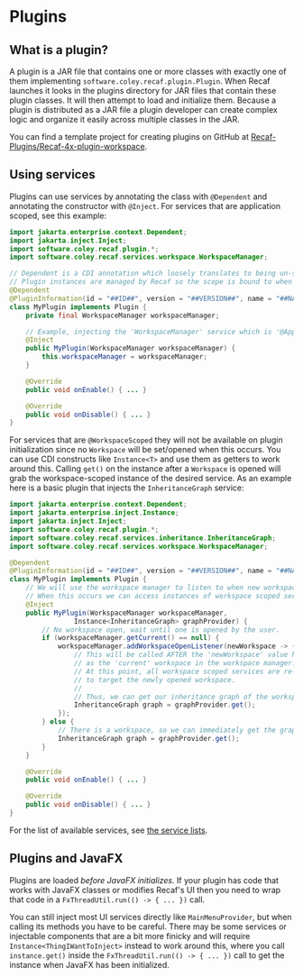 # Plugins

## What is a plugin?

A plugin is a JAR file that contains one or more classes with exactly one of them implementing `software.coley.recaf.plugin.Plugin`. When Recaf launches it looks in the plugins directory for JAR files that contain these plugin classes. It will then attempt to load and initialize them. Because a plugin is distributed as a JAR file a plugin developer can create complex logic and organize it easily across multiple classes in the JAR.

You can find a template project for creating plugins on GitHub at [Recaf-Plugins/Recaf-4x-plugin-workspace](https://github.com/Recaf-Plugins/Recaf-4x-plugin-workspace).

## Using services

Plugins can use services by annotating the class with `@Dependent` and annotating the constructor with `@Inject`. For services that are application scoped, see this example:

```java
import jakarta.enterprise.context.Dependent;
import jakarta.inject.Inject;
import software.coley.recaf.plugin.*;
import software.coley.recaf.services.workspace.WorkspaceManager;

// Dependent is a CDI annotation which loosely translates to being un-scoped.
// Plugin instances are managed by Recaf so the scope is bound to when plugins are loaded in practice.
@Dependent
@PluginInformation(id = "##ID##", version = "##VERSION##", name = "##NAME##", description = "##DESC##")
class MyPlugin implements Plugin {
    private final WorkspaceManager workspaceManager;

    // Example, injecting the 'WorkspaceManager' service which is '@ApplicationScoped'
    @Inject
    public MyPlugin(WorkspaceManager workspaceManager) {
        this.workspaceManager = workspaceManager;
    }

    @Override
    public void onEnable() { ... }

    @Override
    public void onDisable() { ... }
}
```

For services that are `@WorkspaceScoped` they will not be available on plugin initialization since no `Workspace` will be set/opened when this occurs. You can use CDI constructs like `Instance<T>` and use them as getters to work around this. Calling `get()` on the instance after a `Workspace` is opened will grab the workspace-scoped instance of the desired service. As an example here is a basic plugin that injects the `InheritanceGraph` service:

```java
import jakarta.enterprise.context.Dependent;
import jakarta.enterprise.inject.Instance;
import jakarta.inject.Inject;
import software.coley.recaf.plugin.*;
import software.coley.recaf.services.inheritance.InheritanceGraph;
import software.coley.recaf.services.workspace.WorkspaceManager;

@Dependent
@PluginInformation(id = "##ID##", version = "##VERSION##", name = "##NAME##", description = "##DESC##")
class MyPlugin implements Plugin {
    // We will use the workspace manager to listen to when new workspaces are opened.
    // When this occurs we can access instances of workspace scoped services.
    @Inject
    public MyPlugin(WorkspaceManager workspaceManager, 
                Instance<InheritanceGraph> graphProvider) {
        // No workspace open, wait until one is opened by the user.
        if (workspaceManager.getCurrent() == null) {
            workspaceManager.addWorkspaceOpenListener(newWorkspace -> {
                // This will be called AFTER the 'newWorkspace' value has been assigned
                // as the 'current' workspace in the workspace manager.
                // At this point, all workspace scoped services are re-allocated by CDI
                // to target the newly opened workspace.
                //
                // Thus, we can get our inheritance graph of the workspace here.
                InheritanceGraph graph = graphProvider.get();
            });
        } else {
            // There is a workspace, so we can immediately get the graph for the current workspace.
            InheritanceGraph graph = graphProvider.get();
        }
    }

    @Override
    public void onEnable() { ... }

    @Override
    public void onDisable() { ... }
}
```

For the list of available services, see [the service lists](../services/index.html).

## Plugins and JavaFX

Plugins are loaded _before JavaFX initializes_. If your plugin has code that works with JavaFX classes or modifies Recaf's UI then you need to wrap that code in a `FxThreadUtil.run(() -> { ... })` call.

You can still inject most UI services directly like `MainMenuProvider`, but when calling its methods you have to be careful. There may be some services or injectable components that are a bit more finicky and will require `Instance<ThingIWantToInject>` instead to work around this, where you call `instance.get()` inside the `FxThreadUtil.run(() -> { ... })` call to get the instance when JavaFX has been initialized.